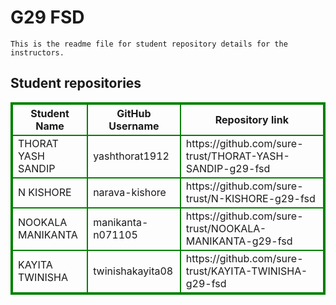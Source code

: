 # G29 FSD
    This is the readme file for student repository details for the instructors.
## Student repositories 
<table style="border : 2px solid green; width:100%;">
<tr >
<th style="border : 2px solid green;">Student Name</th>
<th style="border : 2px solid green;">GitHub Username</th>
<th style="border : 2px solid green;">Repository link</th>
</tr>
<tr style="border : 2px solid green;">
<td style="border : 2px solid green;">THORAT YASH SANDIP</td> 

<td style="border : 2px solid green;">yashthorat1912</td> 

<td style="border : 2px solid green;">https://github.com/sure-trust/THORAT-YASH-SANDIP-g29-fsd</td> 
</tr>

<tr style="border : 2px solid green;">
<td style="border : 2px solid green;">N KISHORE</td> 

<td style="border : 2px solid green;">narava-kishore</td> 

<td style="border : 2px solid green;">https://github.com/sure-trust/N-KISHORE-g29-fsd</td> 
</tr>

<tr style="border : 2px solid green;">
<td style="border : 2px solid green;">NOOKALA MANIKANTA</td> 

<td style="border : 2px solid green;">manikanta-n071105</td> 

<td style="border : 2px solid green;">https://github.com/sure-trust/NOOKALA-MANIKANTA-g29-fsd</td> 
</tr>

<tr style="border : 2px solid green;">
<td style="border : 2px solid green;">KAYITA TWINISHA</td> 

<td style="border : 2px solid green;">twinishakayita08</td> 

<td style="border : 2px solid green;">https://github.com/sure-trust/KAYITA-TWINISHA-g29-fsd</td> 
</tr>
